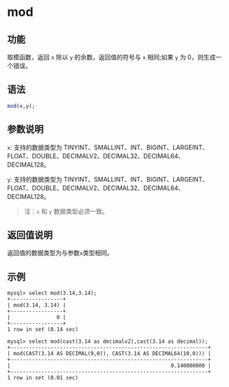 # mod

## 功能

取模函数，返回 `x` 除以 `y` 的余数，返回值的符号与 `x` 相同;如果 `y` 为 0，则生成一个错误。

## 语法

```Haskell
mod(x,y);
```

## 参数说明

`x`: 支持的数据类型为 TINYINT、SMALLINT、INT、BIGINT、LARGEINT、FLOAT、DOUBLE、DECIMALV2、DECIMAL32、DECIMAL64、DECIMAL128。

`y`: 支持的数据类型为 TINYINT、SMALLINT、INT、BIGINT、LARGEINT、FLOAT、DOUBLE、DECIMALV2、DECIMAL32、DECIMAL64、DECIMAL128。

> 注：`x` 和 `y` 数据类型必须一致。

## 返回值说明

返回值的数据类型为与参数`x`类型相同。

## 示例

```Plain Text
mysql> select mod(3.14,3.14);
+-----------------+
| mod(3.14, 3.14) |
+-----------------+
|               0 |
+-----------------+
1 row in set (0.14 sec)

mysql> select mod(cast(3.14 as decimalv2),cast(3.14 as decimal));
+----------------------------------------------------------------+
| mod(CAST(3.14 AS DECIMAL(9,0)), CAST(3.14 AS DECIMAL64(10,0))) |
+----------------------------------------------------------------+
|                                                    0.140000000 |
+----------------------------------------------------------------+
1 row in set (0.01 sec)
```
